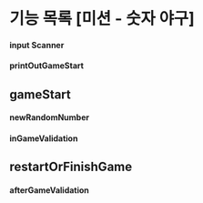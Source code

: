 # 기능 목록   [미션 - 숫자 야구]

#### input Scanner
#### printOutGameStart

## gameStart
#### newRandomNumber
#### inGameValidation

## restartOrFinishGame
#### afterGameValidation
#### 